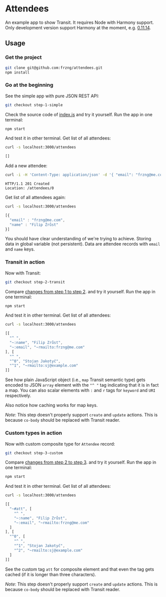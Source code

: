 # Attendees

An example app to show Transit. It requires Node with Harmony support.
Only development version support Harmony at the moment, e.g.
[0.11.14](http://blog.nodejs.org/2014/09/24/node-v0-11-14-unstable/).


## Usage


### Get the project

```bash
git clone git@github.com:frzng/attendees.git
npm install
```


### Go at the beginning

See the simple app with pure JSON REST API:

```bash
git checkout step-1-simple
```

Check the source code of
[index.js](https://github.com/frzng/attendees/blob/step-1-simple/index.js)
and try it yourself. Run the app in one terminal:

```bash
npm start
```

And test it in other terminal. Get list of all attendees:

```bash
curl -s localhost:3000/attendees
```
```javascript
[]
```

Add a new attendee:

```bash
curl -i -H 'Content-Type: application/json' -d '{ "email": "frzng@me.com", "name": "Filip Zrůst" }' localhost:3000/attendees
```
```http
HTTP/1.1 201 Created
Location: /attendees/0

```

Get list of all attendees again:

```bash
curl -s localhost:3000/attendees
```
```javascript
[{
  "email" : "frzng@me.com",
  "name" : "Filip Zrůst"
}]
```

You should have clear understanding of we're trying to achieve.
Storing data in global variable (not persistent). Data are attendee
records with `email` and `name` keys.


### Transit in action

Now with Transit:

```bash
git checkout step-2-transit
```

Compare
[changes from step 1 to step 2](https://github.com/frzng/attendees/compare/step-1-simple...step-2-transit?diff=split).
and try it yourself. Run the app in one terminal:

```bash
npm start
```

And test it in other terminal. Get list of all attendees:

```bash
curl -s localhost:3000/attendees
```
```javascript
[[
  "^ ",
  "~:name", "Filip Zrůst",
  "~:email", "~rmailto:frzng@me.com"
], [
  "^ ",
  "^0", "Stojan Jakotyč",
  "^1", "~rmailto:sj@example.com"
]]
```

See how plain JavaScript object (i.e., `map` Transit semantic type)
gets encoded to JSON `array` element with the `"^ "` tag indicating
that it is in fact a map. You can also scalar elements with `:` and
`r` tags for `keyword` and `URI` respectively.

Also notice how caching works for map keys.

*Note*: This step doesn't properly support `create` and `update`
 actions. This is because `co-body` should be replaced with Transit
 reader.


### Custom types in action

Now with custom composite type for `Attendee` record:

```bash
git checkout step-3-custom
```

Compare
[changes from step 2 to step 3](https://github.com/frzng/attendees/compare/step-2-transit...step-3-custom?diff=split).
and try it yourself. Run the app in one terminal:

```bash
npm start
```

And test it in other terminal. Get list of all attendees:

```bash
curl -s localhost:3000/attendees
```
```javascript
[[
  "~#att", [
    "^ ",
    "~:name", "Filip Zrůst",
    "~:email", "~rmailto:frzng@me.com"
  ]
], [
  "^0", [
    "^ ",
    "^1", "Stojan Jakotyč",
    "^2", "~rmailto:sj@example.com"
  ]
]]
```

See the custom tag `att` for composite element and that even the tag
gets cached (if it is longer than three characters).

*Note*: This step doesn't properly support `create` and `update`
 actions. This is because `co-body` should be replaced with Transit
 reader.
